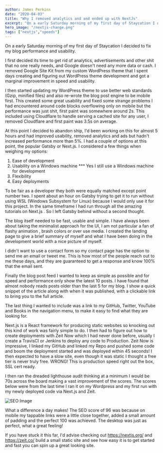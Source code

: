 ```yaml
---
author: James Perkins
date: "2020-04-03"
title: "Why I removed analytics and and ended up with NextJs"
excerpt: "On a early Saturday morning of my first day of Staycation I decided to fix my blog performance and usability."
hero_image: "/nextjs-change.png"
tags: ["nextjs","speeds"]
---
```


On a early Saturday morning of my first day of Staycation I decided to fix my blog performance and usability.

I first decided its time to get rid of analytics, advertisements and other shit that no one really needs, and Google doesn't need any more data or cash. I removed Google Site Kit from my custom WordPress theme that I spent days creating and figuring out WordPress theme development and got a marginal improvement in speed and usability.

I then started updating my WordPress theme to use better web standards (Gzip, minified files) and also re-wrote the blog post engine to be mobile first. This created some great usability and fixed some strange problems I had encountered around code blocks overflowing only on mobile but the performance was just shit, first paint was somewhere around 2s. This included using Cloudflare to handle serving a cached site for any user, I removed Cloudflare and first paint was 3.5s on average.

At this point I decided to abandon ship, I'd been working on this for almost 5 hours and had improved usability, removed analytics and ads but hadn't increased performance more than 5%. I had a couple of options at this point, the popular Gatsby or Next.js. I considered a few things when weighing my options:

1. Ease of development
2. Usability on a Windows machine *** Yes I still use a Windows machine for development
3. Flexibility
4. Easy deployments

To be fair as a developer they both were equally matched except point number two. I spent about an hour on Gatsby trying to get it to run without using WSL (Windows Subsystem for Linux) because I would only use it for this project. In the same timeframe I had run through all the amazing tutorials on Next.js . So I left Gatsby behind without a second thought.

The blog itself needed to be fast, usable and simple. I have always been about taking the minimalist approach for the UI, I am not particular a fan of flashy animation , brash colors or over use media. I created the landing page to give a brief summary of myself and what I have been doing in the development world with a nice picture of myself.

I didn't want to use a contact form so my contact page has the option to send me an email or tweet me. This is how most of the people reach out to me these days, and they are guaranteed to get a response and know 100% that the email sent.

Finally the blog post feed I wanted to keep as simple as possible and for speed and performance only show the latest 10 posts. I have found that almost nobody reads posts older than the last 5 for my blog. I show a quick snippet of the article along with when it was published, with a clickable link to bring you to the full article.

The last thing I wanted to include was a link to my GitHub, Twitter, YouTube and Books in the navigation menu, to make it easy to find what they are looking for.

Next.js is a React framework for producing static websites so knocking out this kind of work was fairly simple to do. I then had to figure out how to create deployments with Zeit Now which I had never done before, usually I create a TravisCI or Jenkins to deploy any code to Production. Zeit Now is impressive, I linked my GitHub and linked my Repo and pushed some code and boom the deployment started and was deployed within 45 seconds! I then expected to have a slow site, even though it was static I thought a free tier is never truly free. WRONG! This is production speed right out the box, SSL cert ready.

I then ran the dreaded lighthouse audit thinking at a minimum I would be 70s across the board making a vast improvement of the scores. The scores below were from the last time I ran it on my Wordpress and my first run with my newly deployed code via Next.js and Zeit.

![SEO Image](/seo-before.jpg)

What a difference a day makes! The SEO score of 96 was because on mobile my tappable links were a little close together, added a small amount of padding and the perfect 100 was achieved. The desktop was just as perfect, what a great feeling!

If you have stuck it this far, I'd advise checking out https://nextjs.org/ and https://zeit.co/ build a small static site and see how easy it is to get started and fast you can spin up a great looking site.